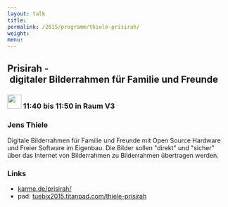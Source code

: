 ```yaml
---
layout: talk
title:
permalink: /2015/programm/thiele-prisirah/
weight: 
menu:
---
```

## Prisirah&nbsp;-&nbsp;digitaler&nbsp;Bilderrahmen&nbsp;für&nbsp;Familie&nbsp;und&nbsp;Freunde

### <img height = "32" src="../../images/lightning.svg"> 11:40 bis 11:50 in Raum V3

### Jens&nbsp;Thiele

Digitale Bilderrahmen für Familie und Freunde mit Open Source Hardware und Freier Software im Eigenbau.
Die Bilder sollen "direkt" und "sicher" über das Internet von Bilderrahmen zu Bilderrahmen übertragen werden.

### Links

- <a href="http://karme.de/prisirah/" target="_blank">karme.de/prisirah/</a>
- pad: <a href="https://tuebix2015.titanpad.com/thiele-prisirah" target="_blank">tuebix2015.titanpad.com/thiele-prisirah</a>

